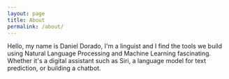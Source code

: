 ```yaml
---
layout: page
title: About
permalink: /about/
---
```


Hello, my name is Daniel Dorado, I'm a linguist and I find the tools we
build using Natural Language Processing and Machine Learning fascinating. Whether
it's a digital assistant such as Siri, a language model for text prediction, or
building a chatbot.

